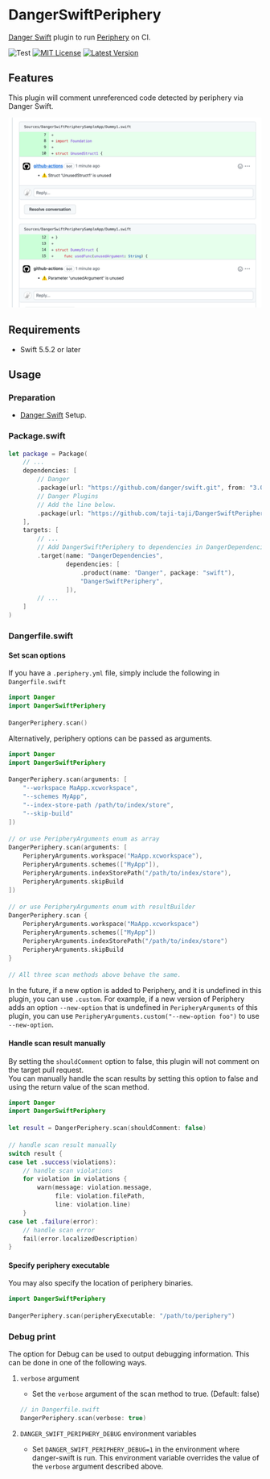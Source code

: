 # DangerSwiftPeriphery

[Danger Swift](https://github.com/danger/swift) plugin to run [Periphery](https://github.com/peripheryapp/periphery) on CI.


![Test](https://github.com/taji-taji/DangerSwiftPeriphery/actions/workflows/test.yml/badge.svg)
[![MIT License](https://img.shields.io/github/license/taji-taji/DangerSwiftPeriphery)](https://github.com/taji-taji/DangerSwiftPeriphery/blob/main/LICENSE)
[![Latest Version](https://img.shields.io/github/v/release/taji-taji/DangerSwiftPeriphery?label=latest%20version)](https://github.com/taji-taji/DangerSwiftPeriphery/releases/latest)

## Features

This plugin will comment unreferenced code detected by periphery via Danger Swift.

![Image](Resources/Images/screenshot.png)

## Requirements

- Swift 5.5.2 or later

## Usage

### Preparation

- [Danger Swift](https://github.com/danger/swift) Setup.

### Package.swift

```swift
let package = Package(
    // ...
    dependencies: [
        // Danger
        .package(url: "https://github.com/danger/swift.git", from: "3.0.0"), // dev
        // Danger Plugins
        // Add the line below.
        .package(url: "https://github.com/taji-taji/DangerSwiftPeriphery.git", from: "1.0.0"), // dev
    ],
    targets: [
        // ...
        // Add DangerSwiftPeriphery to dependencies in DangerDependencies.
        .target(name: "DangerDependencies",
                dependencies: [
                    .product(name: "Danger", package: "swift"),
                    "DangerSwiftPeriphery",
                ]),
        // ...
    ]
)
```


### Dangerfile.swift

#### Set scan options

If you have a `.periphery.yml` file, simply include the following in `Dangerfile.swift`

```swift
import Danger
import DangerSwiftPeriphery

DangerPeriphery.scan()
```

Alternatively, periphery options can be passed as arguments.

```swift
import Danger
import DangerSwiftPeriphery

DangerPeriphery.scan(arguments: [
    "--workspace MaApp.xcworkspace",
    "--schemes MyApp",
    "--index-store-path /path/to/index/store",
    "--skip-build"
])

// or use PeripheryArguments enum as array
DangerPeriphery.scan(arguments: [
    PeripheryArguments.workspace("MaApp.xcworkspace"),
    PeripheryArguments.schemes(["MyApp"]),
    PeripheryArguments.indexStorePath("/path/to/index/store"),
    PeripheryArguments.skipBuild
])

// or use PeripheryArguments enum with resultBuilder
DangerPeriphery.scan {
    PeripheryArguments.workspace("MaApp.xcworkspace")
    PeripheryArguments.schemes(["MyApp"])
    PeripheryArguments.indexStorePath("/path/to/index/store")
    PeripheryArguments.skipBuild
}

// All three scan methods above behave the same.
```

In the future, if a new option is added to Periphery, and it is undefined in this plugin, you can use `.custom`.
For example, if a new version of Periphery adds an option `--new-option` that is undefined in `PeripheryArguments` of this plugin, you can use `PeripheryArguments.custom("--new-option foo")` to use `--new-option`.

#### Handle scan result manually

By setting the `shouldComment` option to false, this plugin will not comment on the target pull request.  
You can manually handle the scan results by setting this option to false and using the return value of the scan method.

```swift
import Danger
import DangerSwiftPeriphery

let result = DangerPeriphery.scan(shouldComment: false)

// handle scan result manually
switch result {
case let .success(violations):
    // handle scan violations
    for violation in violations {
        warn(message: violation.message,
             file: violation.filePath,
             line: violation.line)
    }
case let .failure(error):
    // handle scan error
    fail(error.localizedDescription)
}
```

#### Specify periphery executable

You may also specify the location of periphery binaries.

```swift
import DangerSwiftPeriphery

DangerPeriphery.scan(peripheryExecutable: "/path/to/periphery")
```

### Debug print

The option for Debug can be used to output debugging information.
This can be done in one of the following ways.

1. `verbose` argument
    - Set the `verbose` argument of the scan method to true. (Default: false)
    ```swift
    // in Dangerfile.swift
    DangerPeriphery.scan(verbose: true)
    ```

2. `DANGER_SWIFT_PERIPHERY_DEBUG` environment variables
    - Set `DANGER_SWIFT_PERIPHERY_DEBUG=1` in the environment where danger-swift is run.
This environment variable overrides the value of the `verbose` argument described above.

